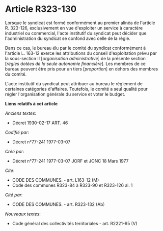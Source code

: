 # Article R323-130

Lorsque le syndicat est formé conformément au premier alinéa de l'article R. 323-126, exclusivement en vue d'exploiter un
service à caractère industriel ou commercial, l'acte institutif du syndicat peut décider que l'administration du syndicat se
confond avec celle de la régie.

Dans ce cas, le bureau élu par le comité du syndicat conformément à l'article L. 163-12 exerce les attributions du conseil
d'exploitation prévu par la sous-section II [*organisation administrative*] de la présente section [*régies dotées de la
seule autonomie financière*]. Les membres de ce bureau peuvent être pris pour un tiers [*proportion*] en dehors des membres
du comité.

L'acte institutif du syndicat peut attribuer au bureau le règlement de certaines catégories d'affaires. Toutefois, le comité
a seul qualité pour régler l'organisation générale du service et voter le budget.

**Liens relatifs à cet article**

_Anciens textes_:

  - Décret  1930-02-17 ART. 46

_Codifié par_:

  - Décret n°77-241 1977-03-07

_Créé par_:

  - Décret n°77-241 1977-03-07 JORF et JONC 18 Mars 1977

_Cite_:

  - CODE DES COMMUNES. - art. L163-12 (M)
  - Code des communes R323-84 à R323-90 et R323-126 al. 1

_Cité par_:

  - CODE DES COMMUNES. - art. R323-132 (Ab)

_Nouveaux textes_:

  - Code général des collectivités territoriales - art. R2221-95 (V)
